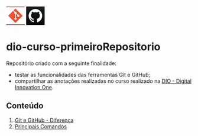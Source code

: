 ![Logo do Git](./Imagens/icoGit.png) ![Logo do GitHub](./Imagens/icoGitHub.png)
# dio-curso-primeiroRepositorio  

Repositório criado com a seguinte finalidade:  
* testar as funcionalidades das ferramentas Git e GitHub;  
* compartilhar as anotações realizadas no curso realizado na [DIO - Digital Innovation One](https://digitalinnovation.one/"DIO").  

## Conteúdo  

1. [Git e GitHub - Diferença](./Textos/DiferencaGitGitHub.md)  
2. [Principais Comandos](./Textos/PrincipaisComandos.md)


